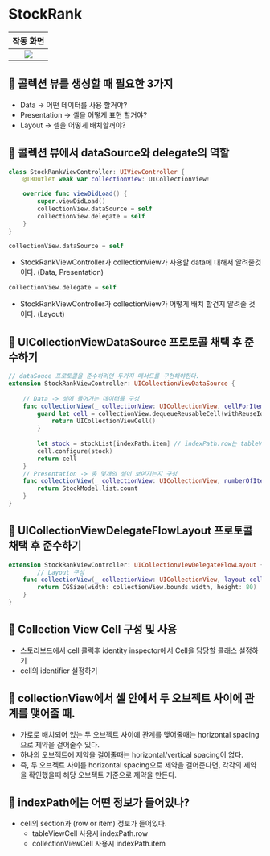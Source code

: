 # StockRank
| 작동 화면 |
| :-: |
| ![](https://i.imgur.com/35IpSnh.gif) |


## 🍎 콜렉션 뷰를 생성할 때 필요한 3가지
- Data → 어떤 데이터를 사용 할거야?
- Presentation → 셀을 어떻게 표현 할거야?
- Layout → 셀을 어떻게 배치할꺼야?

## 🍎 콜렉션 뷰에서 dataSource와 delegate의 역할
```swift
class StockRankViewController: UIViewController {
    @IBOutlet weak var collectionView: UICollectionView!

    override func viewDidLoad() {
        super.viewDidLoad()
        collectionView.dataSource = self
        collectionView.delegate = self
    }
}
```
```swift
collectionView.dataSource = self
```
- StockRankViewController가 collectionView가 사용할 data에 대해서 알려줄것이다. (Data, Presentation)
```swift
collectionView.delegate = self
```
- StockRankViewController가 collectionView가 어떻게 배치 할건지 알려줄 것이다. (Layout)

## 🍎 UICollectionViewDataSource 프로토콜 채택 후 준수하기
```swift
// dataSouce 프로토콜을 준수하려면 두가지 메서드를 구현해야한다.
extension StockRankViewController: UICollectionViewDataSource {
    
    // Data -> 셀에 들어가는 데이터를 구성
    func collectionView(_ collectionView: UICollectionView, cellForItemAt indexPath: IndexPath) -> UICollectionViewCell {
        guard let cell = collectionView.dequeueReusableCell(withReuseIdentifier: "StockRankCollectionViewCell", for: indexPath) as? StockRankCollectionViewCell else {
            return UICollectionViewCell()
        }
        
        let stock = stockList[indexPath.item] // indexPath.row는 tableView에서 쓰이고, indexPath.item은 collectionView에서 쓰인다.
        cell.configure(stock)
        return cell
    }
    // Presentation -> 총 몇개의 셀이 보여지는지 구성
    func collectionView(_ collectionView: UICollectionView, numberOfItemsInSection section: Int) -> Int {
        return StockModel.list.count
    }
}
```

## 🍎 UICollectionViewDelegateFlowLayout 프로토콜 채택 후 준수하기

```swift
extension StockRankViewController: UICollectionViewDelegateFlowLayout {
        // Layout 구성 
    func collectionView(_ collectionView: UICollectionView, layout collectionViewLayout: UICollectionViewLayout, sizeForItemAt indexPath: IndexPath) -> CGSize {
        return CGSize(width: collectionView.bounds.width, height: 80)
    }
}
```

## 🍎 Collection View Cell 구성 및 사용
- 스토리보드에서 cell 클릭후 identity inspector에서 Cell을 담당할 클래스 설정하기
- cell의 identifier 설정하기

## 🍎 collectionView에서 셀 안에서 두 오브젝트 사이에 관계를 맺어줄 때.
- 가로로 배치되어 있는 두 오브젝트 사이에 관계를 맺어줄때는 horizontal spacing으로 제약을 걸어줄수 있다.
- 하나의 오브젝트에 제약을 걸어줄때는 horizontal/vertical spacing이 없다. 
- 즉, 두 오브젝트 사이를 horizontal spacing으로 제약을 걸어준다면, 각각의 제약을 확인했을때 해당 오브젝트 기준으로 제약을 만든다.

## 🍎 indexPath에는 어떤 정보가 들어있나?
- cell의 section과 (row or item) 정보가 들어있다.
    - tableViewCell 사용시 indexPath.row
    - collectionViewCell 사용시 indexPath.item
